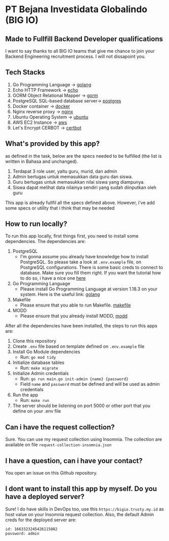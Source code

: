 # PT Bejana Investidata Globalindo (BIG IO)

## Made to Fullfill Backend Developer qualifications

I want to say thanks to all BIG IO teams that give me chance to join your Backend Engineering recruitment process. I will not dissapoint you.

## Tech Stacks

1. Go Programming Language -> [golang](https://go.dev/)
2. Echo HTTP Framework -> [echo](https://echo.labstack.com/)
3. GORM Object Relational Mapper -> [gorm](https://gorm.io/index.html)
4. PostgreSQL SQL-based database server-> [postgres](https://www.postgresql.org/)
5. Docker container -> [docker](https://www.docker.com/)
6. Nginx reverse proxy -> [nginx](https://www.nginx.com/)
7. Ubuntu Operating System -> [ubuntu](https://ubuntu.com/)
8. AWS EC2 Instance -> [aws](https://aws.amazon.com/)
9. Let's Encrypt CERBOT -> [certbot](https://certbot.eff.org/)

## What's provided by this app?

as defined in the task, below are the specs needed to be fulfilled (the list is written in Bahasa and unchanged).
1. Terdapat 3 role user, yaitu guru, murid, dan admin
2. Admin bertugas untuk memasukkan data guru dan siswa.
3. Guru bertugas untuk memasukkan nilai siswa yang diampunya.
4. Siswa dapat melihat data nilainya sendiri yang sudah diinputkan oleh guru

This app is already fullfil all the specs defined above. However, i've add some specs or utility that i think that may be needed

## How to run locally?

To run this app locally, first things first, you need to install some dependencies. The dependencies are:

1. PostgreSQL
    - I'm gonna assume you already have knowledge how to install PostgreSQL. So please take a look at `.env.example` file, on PostgreSQL configurations. There is some basic creds to connect to database. Make sure you fill them right. If you want the tutorial how to do so, i have a nice one [here](https://blog.trusty.my.id/?p=997)
2. Go Programming Language
    - Please install Go Programming Language at version 1.18.3 on your system. Here is the useful link: [golang](https://go.dev/)
3. Makefile
    - Please ensure that you able to run Makefile. [makefile](https://opensource.com/article/18/8/what-how-makefile)
4. MODD
    - Please ensure that you already install MODD, [modd](https://github.com/cortesi/modd)

After all the dependencies have been installed, the steps to run this apps are:

1. Clone this repository
2. Create `.env` file based on template defined on `.env.example` file
3. Install Go Module dependencies
    - Run: `go mod tidy`
4. Initialize database tables
    - Run: `make migrate`
5. Initialize Admin credentials
    - Run: `go run main.go init-admin {name} {password}`
    - Field `name` and `password` must be defined and will be used as admin credentials
6. Run the app
    - Run: `make run`
7. The server should be listening on port 5000 or other port that you define on your .env file

## Can i have the request collection?

Sure. You can use my request collection using Insomnia. The collection are available on file `request-collection-insomnia.json`

## I have a question, can i have your contact?

You open an issue on this Github repository.

## I dont want to install this app by myself. Do you have a deployed server?

Sure! I do have skills in DevOps too, use this `https://bigio.trusty.my.id` as host value on your Insomnia request collection.
Also, the default Admin creds for the deployed server are:
```
id: 1663323245426115082
password: admin
```
